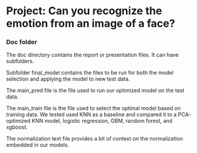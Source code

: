 # Project: Can you recognize the emotion from an image of a face?

### Doc folder

The doc directory contains the report or presentation files. It can have subfolders. 

Subfolder final_model contains the files to be run for both the model selection and applying the model to new test data.

The main_pred file is the file used to run our optimized model on the test data.

The main_train file is the file used to select the optimal model based on training data. We tested used KNN as a baseline and compared it to a PCA-optimized KNN model, logistic regression, GBM, random forest, and xgboost.

The normalization text file provides a bit of context on the normalization embedded in our models.
